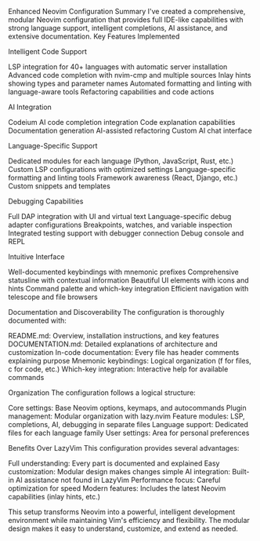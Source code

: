 Enhanced Neovim Configuration Summary
I've created a comprehensive, modular Neovim configuration that provides full IDE-like capabilities with strong language support, intelligent completions, AI assistance, and extensive documentation.
Key Features Implemented

Intelligent Code Support

LSP integration for 40+ languages with automatic server installation
Advanced code completion with nvim-cmp and multiple sources
Inlay hints showing types and parameter names
Automated formatting and linting with language-aware tools
Refactoring capabilities and code actions


AI Integration

Codeium AI code completion integration
Code explanation capabilities
Documentation generation
AI-assisted refactoring
Custom AI chat interface


Language-Specific Support

Dedicated modules for each language (Python, JavaScript, Rust, etc.)
Custom LSP configurations with optimized settings
Language-specific formatting and linting tools
Framework awareness (React, Django, etc.)
Custom snippets and templates


Debugging Capabilities

Full DAP integration with UI and virtual text
Language-specific debug adapter configurations
Breakpoints, watches, and variable inspection
Integrated testing support with debugger connection
Debug console and REPL


Intuitive Interface

Well-documented keybindings with mnemonic prefixes
Comprehensive statusline with contextual information
Beautiful UI elements with icons and hints
Command palette and which-key integration
Efficient navigation with telescope and file browsers



Documentation and Discoverability
The configuration is thoroughly documented with:

README.md: Overview, installation instructions, and key features
DOCUMENTATION.md: Detailed explanations of architecture and customization
In-code documentation: Every file has header comments explaining purpose
Mnemonic keybindings: Logical organization (<leader>f for files, <leader>c for code, etc.)
Which-key integration: Interactive help for available commands

Organization
The configuration follows a logical structure:

Core settings: Base Neovim options, keymaps, and autocommands
Plugin management: Modular organization with lazy.nvim
Feature modules: LSP, completions, AI, debugging in separate files
Language support: Dedicated files for each language family
User settings: Area for personal preferences

Benefits Over LazyVim
This configuration provides several advantages:

Full understanding: Every part is documented and explained
Easy customization: Modular design makes changes simple
AI integration: Built-in AI assistance not found in LazyVim
Performance focus: Careful optimization for speed
Modern features: Includes the latest Neovim capabilities (inlay hints, etc.)

This setup transforms Neovim into a powerful, intelligent development environment while maintaining Vim's efficiency and flexibility. The modular design makes it easy to understand, customize, and extend as needed.
